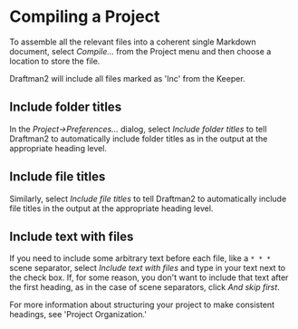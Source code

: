 # Compiling a Project

To assemble all the relevant files into a coherent single Markdown document, select *Compile...* from the Project menu and then choose a location to store the file.

Draftman2 will include all files marked as 'Inc' from the Keeper.

## Include folder titles

In the *Project->Preferences...* dialog, select *Include folder titles* to tell Draftman2 to automatically include folder titles as in the output at the appropriate heading level. 

## Include file titles

Similarly, select *Include file titles* to tell Draftman2 to automatically include file titles in the output at the appropriate heading level.

## Include text with files

If you need to include some arbitrary text before each file, like a `* * *` scene separator, select *Include text with files* and type in your text next to the check box. If, for some reason, you don't want to include that text after the first heading, as in the case of scene separators, click *And skip first*.

For more information about structuring your project to make consistent headings, see 'Project Organization.'